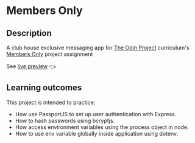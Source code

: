 # Members Only

## Description

A club house exclusive messaging app for [The Odin Project](https://www.theodinproject.com/) curriculum's
[Members Only](https://www.theodinproject.com/lessons/nodejs-members-only) project assignment

See [live preview](https://member-s-only.adaptable.app/) :point_left:

## Learning outcomes

This project is intended to practice:

- How use PassportJS to set up user authentication with Express.
- How to hash passwords using bcryptjs.
- How access environment variables using the process object in node.
- How to use env variable globally inside application using dotenv.

